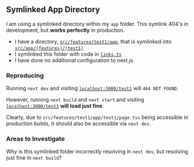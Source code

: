 ## Symlinked App Directory

I am using a symlinked directory within my `app` folder. This symlink 404's in development, but **works perfectly** in production.

- I have a directory, [`src/features/test1/app`](./src//features/test1/app), that is symlinked into [`src/app/(features)/(test1)`](./src/app/(features)/(test1))
- I symlinked this folder with code in [`links.ts`](./links.ts)
- I have done no additional configuration to next.js

### Reproducing

Running `next dev` and visiting [`localhost:3000/test1`](http://localhost:3000/test1) will `404 NOT FOUND`.

However, running `next build` and `next start` and visiting [`localhost:3000/test1`](http://localhost:3000/test1) **will load just fine**.

Clearly, due to `src/features/test1/app/test1/page.tsx` being accessible in production builds, it should also be accessible via `next dev`.

### Areas to Investigate

Why is this symlinked folder incorrectly resolving in `next dev`, but resolving just fine in `next build`?

